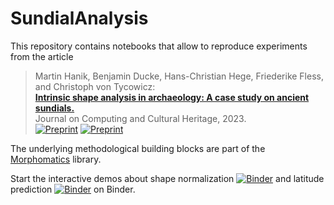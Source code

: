 # SundialAnalysis
This repository contains notebooks that allow to reproduce experiments from the article 

> Martin Hanik, Benjamin Ducke, Hans-Christian Hege, Friederike Fless, and Christoph von Tycowicz:  
> **[Intrinsic shape analysis in archaeology: A case study on ancient sundials.](https://arxiv.org/abs/2305.18960.pdf)**  
> Journal on Computing and Cultural Heritage, 2023.</br>
>[![Preprint](https://img.shields.io/badge/BibTex-silver)](https://opus4.kobv.de/opus4-zib/citationExport/index/download/output/bibtex/docId/9094) [![Preprint](https://img.shields.io/badge/arXiv-2305.18960-red)](http://arxiv.org/abs/2305.18960)

The underlying methodological building blocks are part of the [Morphomatics](https://github.com/morphomatics/morphomatics) library.

Start the interactive demos about shape normalization [![Binder](https://mybinder.org/badge_logo.svg)](https://mybinder.org/v2/gh/morphomatics/SundialAnalysis/HEAD?filepath=normalize_latitude.ipynb) and latitude prediction [![Binder](https://mybinder.org/badge_logo.svg)](https://mybinder.org/v2/gh/morphomatics/SundialAnalysis/HEAD?filepath=prediction_comparison.ipynb) on Binder.